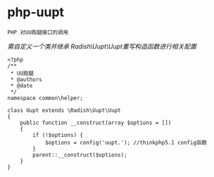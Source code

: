 # php-uupt

    PHP 对UU跑腿接口的调用

*需自定义一个类并继承 Radish\Uupt\Uupt重写构造函数进行相关配置*

~~~
<?php
/**
 * UU跑腿
 * @authors 
 * @date    
 */
namespace common\helper;

class Uupt extends \Radish\Uupt\Uupt
{
    public function __construct(array $options = [])
    {
        if (!$options) {
            $options = config('uupt.'); //thinkphp5.1 config函数
        }
        parent::__construct($options);
    }
}
~~~
